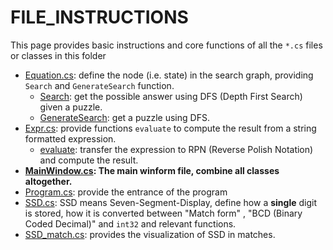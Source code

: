 # FILE_INSTRUCTIONS
This page provides basic instructions and core functions of all the `*.cs` files or classes in this folder

* [Equation.cs](Match/Equation.cs): define the node (i.e. state) in the search graph, providing `Search` and `GenerateSearch` function.
  - [Search](Match/Equation.cs#L293): get the possible answer using DFS (Depth First Search) given a puzzle.
  - [GenerateSearch](Match/Equation.cs#L490): get a puzzle using DFS.
* [Expr.cs](Match/Expr.cs): provide functions `evaluate` to compute the result from a string formatted expression.
  - [evaluate](Match/Expr.cs#L87): transfer the expression to RPN (Reverse Polish Notation) and compute the result.
* <b>[MainWindow.cs](Match/MainWindow.cs): The main winform file, combine all classes altogether. </b>
* [Program.cs](Match/Program.cs): provide the entrance of the program
* [SSD.cs](Match/SSD.cs): SSD means Seven-Segment-Display, define how a <b>single</b> digit is stored, how it is converted between "Match form"
, "BCD (Binary Coded Decimal)" and `int32` and relevant functions.
* [SSD_match.cs](Match/SSD_match.cs): provides the visualization of SSD in matches.
